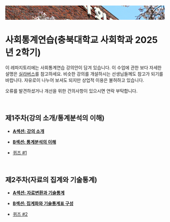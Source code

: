 <p align="center">
  <img src="https://github.com/hxk271/Syllabi/blob/main/sb1.jpg">
</p>

# 사회통계연습(충북대학교 사회학과 2025년 2학기)


이 레파지토리에는 사회통계연습 강의안이 담겨 있습니다. 이 수업에 관한 보다 자세한 설명은 [실라버스](https://github.com/hxk271/Syllabi/blob/main/archive/5663018(2025-2).pdf)를 참고하세요. 비슷한 강의를 개설하시는 선생님들께도 참고가 되기를 바랍니다. 자유로이 나누어 보셔도 되지만 상업적 이용은 불허하고 있습니다.

오류를 발견하셨거나 개선을 위한 건의사항이 있으시면 연락 부탁합니다.

<br/>

## 제1주차(강의 소개/통계분석의 이해)

-  [**A섹션: 강의 소개**](https://github.com/hxk271/SocStatsPrac/blob/main/archive/Beamer_사회통계연습_W01A.pdf)

-  [**B섹션: 통계분석의 이해**](https://github.com/hxk271/SocStatsPrac/blob/main/archive/Beamer_사회통계연습_W01B.pdf)

-  [퀴즈 #1](https://github.com/hxk271/SocStatsPrac/blob/main/archive/HW_W01.docx)


<br/>

## 제2주차(자료의 집계와 기술통계)

-  [**A섹션: 자료변환과 기술통계**](https://github.com/hxk271/SocStatsPrac/blob/main/Beamer_사회통계연습_W02A.pdf)

-  [**B섹션: 집계화와 기술통계표 구성**](https://github.com/hxk271/SocStatsPrac/blob/main/Beamer_사회통계연습_W02B.pdf)

-  [퀴즈 #2](https://github.com/hxk271/SocStatsPrac/blob/main/HW_W02.docx)
